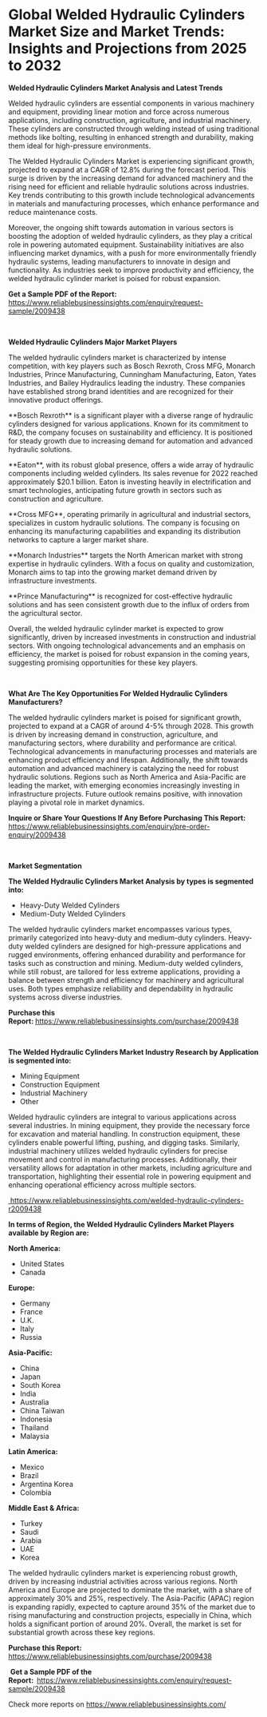 <p><h1>Global Welded Hydraulic Cylinders Market Size and Market Trends: Insights and Projections from 2025 to 2032</h1></p><p><strong>Welded Hydraulic Cylinders Market Analysis and Latest Trends</strong></p>
<p><p>Welded hydraulic cylinders are essential components in various machinery and equipment, providing linear motion and force across numerous applications, including construction, agriculture, and industrial machinery. These cylinders are constructed through welding instead of using traditional methods like bolting, resulting in enhanced strength and durability, making them ideal for high-pressure environments. </p><p>The Welded Hydraulic Cylinders Market is experiencing significant growth, projected to expand at a CAGR of 12.8% during the forecast period. This surge is driven by the increasing demand for advanced machinery and the rising need for efficient and reliable hydraulic solutions across industries. Key trends contributing to this growth include technological advancements in materials and manufacturing processes, which enhance performance and reduce maintenance costs. </p><p>Moreover, the ongoing shift towards automation in various sectors is boosting the adoption of welded hydraulic cylinders, as they play a critical role in powering automated equipment. Sustainability initiatives are also influencing market dynamics, with a push for more environmentally friendly hydraulic systems, leading manufacturers to innovate in design and functionality. As industries seek to improve productivity and efficiency, the welded hydraulic cylinder market is poised for robust expansion.</p></p>
<p><strong>Get a Sample PDF of the Report:&nbsp;</strong> <a href="https://www.reliablebusinessinsights.com/enquiry/request-sample/2009438?utm_campaign=2526&utm_medium=2&utm_source=Github&utm_content=ia&utm_term=20022025&utm_id=welded-hydraulic-cylinders">https://www.reliablebusinessinsights.com/enquiry/request-sample/2009438</a></p>
<p>&nbsp;</p>
<p><strong>Welded Hydraulic Cylinders Major Market Players</strong></p>
<p><p>The welded hydraulic cylinders market is characterized by intense competition, with key players such as Bosch Rexroth, Cross MFG, Monarch Industries, Prince Manufacturing, Cunningham Manufacturing, Eaton, Yates Industries, and Bailey Hydraulics leading the industry. These companies have established strong brand identities and are recognized for their innovative product offerings.</p><p>**Bosch Rexroth** is a significant player with a diverse range of hydraulic cylinders designed for various applications. Known for its commitment to R&D, the company focuses on sustainability and efficiency. It is positioned for steady growth due to increasing demand for automation and advanced hydraulic solutions. </p><p>**Eaton**, with its robust global presence, offers a wide array of hydraulic components including welded cylinders. Its sales revenue for 2022 reached approximately $20.1 billion. Eaton is investing heavily in electrification and smart technologies, anticipating future growth in sectors such as construction and agriculture.</p><p>**Cross MFG**, operating primarily in agricultural and industrial sectors, specializes in custom hydraulic solutions. The company is focusing on enhancing its manufacturing capabilities and expanding its distribution networks to capture a larger market share.</p><p>**Monarch Industries** targets the North American market with strong expertise in hydraulic cylinders. With a focus on quality and customization, Monarch aims to tap into the growing market demand driven by infrastructure investments.</p><p>**Prince Manufacturing** is recognized for cost-effective hydraulic solutions and has seen consistent growth due to the influx of orders from the agricultural sector. </p><p>Overall, the welded hydraulic cylinder market is expected to grow significantly, driven by increased investments in construction and industrial sectors. With ongoing technological advancements and an emphasis on efficiency, the market is poised for robust expansion in the coming years, suggesting promising opportunities for these key players.</p></p>
<p>&nbsp;</p>
<p><strong>What Are The Key Opportunities For Welded Hydraulic Cylinders Manufacturers?</strong></p>
<p><p>The welded hydraulic cylinders market is poised for significant growth, projected to expand at a CAGR of around 4-5% through 2028. This growth is driven by increasing demand in construction, agriculture, and manufacturing sectors, where durability and performance are critical. Technological advancements in manufacturing processes and materials are enhancing product efficiency and lifespan. Additionally, the shift towards automation and advanced machinery is catalyzing the need for robust hydraulic solutions. Regions such as North America and Asia-Pacific are leading the market, with emerging economies increasingly investing in infrastructure projects. Future outlook remains positive, with innovation playing a pivotal role in market dynamics.</p></p>
<p><strong>Inquire or Share Your Questions If Any Before Purchasing This Report:</strong> <a href="https://www.reliablebusinessinsights.com/enquiry/pre-order-enquiry/2009438?utm_campaign=2526&utm_medium=2&utm_source=Github&utm_content=ia&utm_term=20022025&utm_id=welded-hydraulic-cylinders">https://www.reliablebusinessinsights.com/enquiry/pre-order-enquiry/2009438</a></p>
<p>&nbsp;</p>
<p><strong>Market Segmentation</strong></p>
<p><strong>The Welded Hydraulic Cylinders Market Analysis by types is segmented into:</strong></p>
<p><ul><li>Heavy-Duty Welded Cylinders</li><li>Medium-Duty Welded Cylinders</li></ul></p>
<p><p>The welded hydraulic cylinders market encompasses various types, primarily categorized into heavy-duty and medium-duty cylinders. Heavy-duty welded cylinders are designed for high-pressure applications and rugged environments, offering enhanced durability and performance for tasks such as construction and mining. Medium-duty welded cylinders, while still robust, are tailored for less extreme applications, providing a balance between strength and efficiency for machinery and agricultural uses. Both types emphasize reliability and dependability in hydraulic systems across diverse industries.</p></p>
<p><strong>Purchase this Report:&nbsp;</strong><a href="https://www.reliablebusinessinsights.com/purchase/2009438?utm_campaign=2526&utm_medium=2&utm_source=Github&utm_content=ia&utm_term=20022025&utm_id=welded-hydraulic-cylinders">https://www.reliablebusinessinsights.com/purchase/2009438</a></p>
<p>&nbsp;</p>
<p><strong>The Welded Hydraulic Cylinders Market Industry Research by Application is segmented into:</strong></p>
<p><ul><li>Mining Equipment</li><li>Construction Equipment</li><li>Industrial Machinery</li><li>Other</li></ul></p>
<p><p>Welded hydraulic cylinders are integral to various applications across several industries. In mining equipment, they provide the necessary force for excavation and material handling. In construction equipment, these cylinders enable powerful lifting, pushing, and digging tasks. Similarly, industrial machinery utilizes welded hydraulic cylinders for precise movement and control in manufacturing processes. Additionally, their versatility allows for adaptation in other markets, including agriculture and transportation, highlighting their essential role in powering equipment and enhancing operational efficiency across multiple sectors.</p></p>
<p><a href="https://www.reliablebusinessinsights.com/welded-hydraulic-cylinders-r2009438?utm_campaign=2526&utm_medium=2&utm_source=Github&utm_content=ia&utm_term=20022025&utm_id=welded-hydraulic-cylinders">&nbsp;https://www.reliablebusinessinsights.com/welded-hydraulic-cylinders-r2009438</a></p>
<p><strong>In terms of Region, the Welded Hydraulic Cylinders Market Players available by Region are:</strong></p>
<p>
    <p> <strong> North America: </strong>
        <ul>
            <li>United States</li>
            <li>Canada</li>
        </ul>
        </p> 
    <p> <strong> Europe: </strong>
        <ul>
            <li>Germany</li>
            <li>France</li>
            <li>U.K.</li>
            <li>Italy</li>
            <li>Russia</li>
        </ul>
        </p> 
    <p> <strong> Asia-Pacific: </strong>
        <ul>
            <li>China</li>
            <li>Japan</li>
            <li>South Korea</li>
            <li>India</li>
            <li>Australia</li>
            <li>China Taiwan</li>
            <li>Indonesia</li>
            <li>Thailand</li>
            <li>Malaysia</li>
        </ul>
        </p> 
    <p> <strong> Latin America: </strong>
        <ul>
            <li>Mexico</li>
            <li>Brazil</li>
            <li>Argentina Korea</li>
            <li>Colombia</li>
        </ul>
        </p> 
    <p> <strong> Middle East & Africa: </strong>
        <ul>
            <li>Turkey</li>
            <li>Saudi</li>
            <li>Arabia</li>
            <li>UAE</li>
            <li>Korea</li>
        </ul>
    </p>
    </p>
<p><p>The welded hydraulic cylinders market is experiencing robust growth, driven by increasing industrial activities across various regions. North America and Europe are projected to dominate the market, with a share of approximately 30% and 25%, respectively. The Asia-Pacific (APAC) region is expanding rapidly, expected to capture around 35% of the market due to rising manufacturing and construction projects, especially in China, which holds a significant portion of around 20%. Overall, the market is set for substantial growth across these key regions.</p></p>
<p><strong>Purchase this Report: </strong><a href="https://www.reliablebusinessinsights.com/purchase/2009438?utm_campaign=2526&utm_medium=2&utm_source=Github&utm_content=ia&utm_term=20022025&utm_id=welded-hydraulic-cylinders">https://www.reliablebusinessinsights.com/purchase/2009438</a></p>
<p>&nbsp;<strong>Get a Sample PDF of the Report:&nbsp;&nbsp;</strong><a href="https://www.reliablebusinessinsights.com/enquiry/request-sample/2009438?utm_campaign=2526&utm_medium=2&utm_source=Github&utm_content=ia&utm_term=20022025&utm_id=welded-hydraulic-cylinders">https://www.reliablebusinessinsights.com/enquiry/request-sample/2009438</a></p>
<p><strong></strong></p>
<p>Check more reports on <a href="https://www.reliablebusinessinsights.com/?utm_campaign=2526&utm_medium=2&utm_source=Github&utm_content=ia&utm_term=20022025&utm_id=welded-hydraulic-cylinders">https://www.reliablebusinessinsights.com/</a></p>